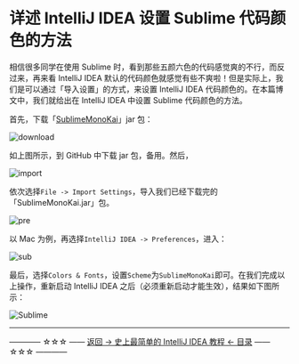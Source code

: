 # 详述 IntelliJ IDEA 设置 Sublime 代码颜色的方法

相信很多同学在使用 Sublime 时，看到那些五颜六色的代码感觉爽的不行，而反过来，再来看 IntelliJ IDEA 默认的代码颜色就感觉有些不爽啦！但是实际上，我们是可以通过「导入设置」的方式，来设置 IntelliJ IDEA 代码颜色的。在本篇博文中，我们就给出在 IntelliJ IDEA 中设置 Sublime 代码颜色的方法。

首先，下载「[SublimeMonoKai](https://github.com/guobinhit/intellij-idea-tutorial/tree/master/resources)」jar 包：

![download](http://img.blog.csdn.net/20170927100003271)

如上图所示，到 GitHub 中下载 jar 包，备用。然后，

![import](http://img.blog.csdn.net/20170927095830313)

依次选择`File -> Import Settings`，导入我们已经下载完的「SublimeMonoKai.jar」包。

![pre](http://img.blog.csdn.net/20170927100158557)

以 Mac 为例，再选择`IntelliJ IDEA -> Preferences`，进入：

![sub](http://img.blog.csdn.net/20170927100220245)

最后，选择`Colors & Fonts`，设置`Scheme`为`SublimeMonoKai`即可。在我们完成以上操作，重新启动 IntelliJ IDEA 之后（必须重新启动才能生效），结果如下图所示：

![Sublime](http://img.blog.csdn.net/20170927100239762)

----------
———— ☆☆☆ —— [返回 -> 史上最简单的 IntelliJ IDEA 教程 <- 目录](https://github.com/guobinhit/intellij-idea-tutorial/blob/master/README.md) —— ☆☆☆ ————
